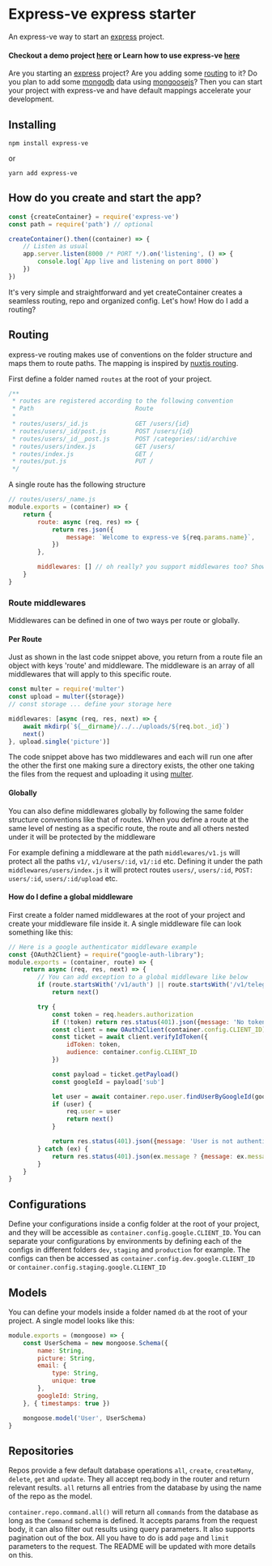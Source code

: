 # Express-ve express starter
An express-ve way to start an [express](https://expressjs.com/) project.

#### Checkout a demo project [here](https://mfissehaye.github.com/express-ve/demo) or Learn how to use express-ve [here](https://mfissehaye.medium.com/how-to-create-an-expressjs-based-restful-api-using-express-ve-package-c94f488d55b5)

Are you starting an [express](https://expressjs.com/) project? Are you adding some [routing](https://expressjs.com/en/guide/routing.html) to it? Do you plan to add some [mongodb](https://www.mongodb.com/) data using [mongoosejs](https://mongoosejs.com/)? Then you can start your project with express-ve and have default mappings accelerate your development.

## Installing
```
npm install express-ve
```

or

```
yarn add express-ve
```

## How do you create and start the app?
```javascript
const {createContainer} = require('express-ve')
const path = require('path') // optional

createContainer().then((container) => {
    // Listen as usual
    app.server.listen(8000 /* PORT */).on('listening', () => {
        console.log(`App live and listening on port 8000`)
    })
})
```

It's very simple and straightforward and yet createContainer creates a seamless routing, repo and organized config. Let's how! How do I add a routing?

## Routing
express-ve routing makes use of conventions on the folder structure and maps them to route paths. The mapping is inspired by [nuxtjs routing](https://nuxtjs.org/docs/get-started/routing/).

First define a folder named `routes` at the root of your project.
```javascript
/**
 * routes are registered according to the following convention
 * Path                            Route
 *
 * routes/users/_id.js             GET /users/{id}
 * routes/users/_id/post.js        POST /users/{id}
 * routes/users/_id__post.js       POST /categories/:id/archive
 * routes/users/index.js           GET /users/
 * routes/index.js                 GET /
 * routes/put.js                   PUT /
 */
```

A single route has the following structure
```javascript
// routes/users/_name.js
module.exports = (container) => {
    return {
        route: async (req, res) => {
            return res.json({
                message: `Welcome to express-ve ${req.params.name}`,
            })
        },

        middlewares: [] // oh really? you support middlewares too? Show me below.
    }
}
```

### Route middlewares
Middlewares can be defined in one of two ways per route or globally.
#### Per Route
Just as shown in the last code snippet above, you return from a route file an object with keys 'route' and middleware. The middleware is an array of all middlewares that will apply to this specific route.
```javascript
const multer = require('multer')
const upload = multer({storage})
// const storage ... define your storage here

middlewares: [async (req, res, next) => {
    await mkdirp(`${__dirname}/../../uploads/${req.bot._id}`)
    next()
}, upload.single('picture')]
```
The code snippet above has two middlewares and each will run one after the other the first one making sure a directory exists, the other one taking the files from the request and uploading it using [multer](http://expressjs.com/en/resources/middleware/multer.html).
#### Globally
You can also define middlewares globally by following the same folder structure conventions like that of routes. When you define a route at the same level of nesting as a specific route, the route and all others nested under it will be protected by the middleware

For example defining a middleware at the path `middlewares/v1.js` will protect all the paths `v1/`, `v1/users/:id`, `v1/:id` etc. Defining it under the path `middlewares/users/index.js` it will protect routes `users/`, `users/:id`, `POST: users/:id`, `users/:id/upload` etc.

#### How do I define a global middleware
First create a folder named middlewares at the root of your project and create your middleware file inside it. A single middleware file can look something like this:
```javascript
// Here is a google authenticator middleware example
const {OAuth2Client} = require("google-auth-library");
module.exports = (container, route) => {
    return async (req, res, next) => {
        // You can add exception to a global middleware like below
        if (route.startsWith('/v1/auth') || route.startsWith('/v1/telegram/handler/'))
            return next()

        try {
            const token = req.headers.authorization
            if (!token) return res.status(401).json({message: 'No token provided'})
            const client = new OAuth2Client(container.config.CLIENT_ID) // Oh configs too? How do they work? Tell me more.
            const ticket = await client.verifyIdToken({
                idToken: token,
                audience: container.config.CLIENT_ID
            })

            const payload = ticket.getPayload()
            const googleId = payload['sub']

            let user = await container.repo.user.findUserByGoogleId(googleId)
            if (user) {
                req.user = user
                return next()
            }

            return res.status(401).json({message: 'User is not authenticated'})
        } catch (ex) {
            return res.status(401).json(ex.message ? {message: ex.message} : ex)
        }
    }
}
```

## Configurations
Define your configurations inside a config folder at the root of your project, and they will be accessible as `container.config.google.CLIENT_ID`. You can separate your configurations by environments by defining each of the configs in different folders `dev`, `staging` and `production` for example. The configs can then be accessed as `container.config.dev.google.CLIENT_ID` or `container.config.staging.google.CLIENT_ID`

## Models
You can define your models inside a folder named `db` at the root of your project. A single model looks like this:
```javascript
module.exports = (mongoose) => {
    const UserSchema = new mongoose.Schema({
        name: String,
        picture: String,
        email: {
            type: String,
            unique: true
        },
        googleId: String,
    }, { timestamps: true })

    mongoose.model('User', UserSchema)
}
```
## Repositories
Repos provide a few default database operations `all`, `create`, `createMany`, `delete`, `get` and `update`. They all accept req.body in the router and return relevant results. `all` returns all entries from the database by using the name of the repo as the model.

`container.repo.command.all()` will return all `commands` from the database as long as the `Command` schema is defined. It accepts params from the request body, it can also filter out results using query parameters.  It also supports pagination out of the box. All you have to do is add `page` and `limit` parameters to the request. The README will be updated with more details on this.